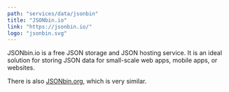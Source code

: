 ```yaml
---
path: "services/data/jsonbin"
title: "JSONbin.io"
link: "https://jsonbin.io/"
logo: "jsonbin.svg"
---
```


JSONbin.io is a free JSON storage and JSON hosting service. It is an ideal solution for storing JSON data for small-scale web apps, mobile apps, or websites.

There is also <a href="https://jsonbin.org/">JSONbin.org</a>, which is very similar.
